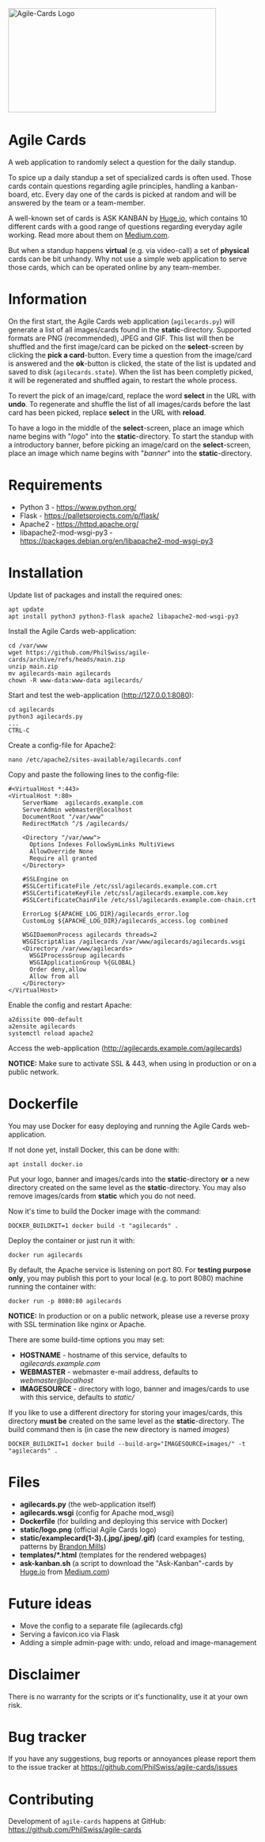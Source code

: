 <img src="https://repository-images.githubusercontent.com/735172371/d109f91e-1da7-4970-a177-91bd5a4eb5dc" alt="Agile-Cards Logo" width="420" height="210"/>

Agile Cards
===========

A web application to randomly select a question for the daily standup.

To spice up a daily standup a set of specialized cards is often used. Those cards contain questions regarding agile principles, handling a kanban-board, etc. Every day one of the cards is picked at random and will be answered by the team or a team-member.

A well-known set of cards is ASK KANBAN by [Huge.io](https://www.hugeio.com/), which contains 10 different cards with a good range of questions regarding everyday agile working. Read more about them on [Medium.com](https://blog.huge.io/ending-stale-stand-ups-with-ask-kanban-64de6c084d60).

But when a standup happens **virtual** (e.g. via video-call) a set of **physical** cards can be bit unhandy. Why not use a simple web application to serve those cards, which can be operated online by any team-member.


Information
===========

On the first start, the Agile Cards web application (`agilecards.py`) will generate a list of all images/cards found in the **static**-directory. Supported formats are PNG (recommended), JPEG and GIF. This list will then be shuffled and the first image/card can be picked on the **select**-screen by clicking the **pick a card**-button. Every time a question from the image/card is answered and the **ok**-button is clicked, the state of the list is updated and saved to disk (`agilecards.state`). When the list has been completly picked, it will be regenerated and shuffled again, to restart the whole process.

To revert the pick of an image/card, replace the word **select** in the URL with **undo**. To regenerate and shuffle the list of all images/cards before the last card has been picked, replace **select** in the URL with **reload**.

To have a logo in the middle of the **select**-screen, place an image which name begins with "*logo*" into the **static**-directory. To start the standup with a introductory banner, before picking an image/card on the **select**-screen, place an image which name begins with "*banner*" into the **static**-directory.


Requirements
============

- Python 3 - https://www.python.org/
- Flask - https://palletsprojects.com/p/flask/
- Apache2 - https://httpd.apache.org/
- libapache2-mod-wsgi-py3 - https://packages.debian.org/en/libapache2-mod-wsgi-py3


Installation
============
Update list of packages and install the required ones:

    apt update
    apt install python3 python3-flask apache2 libapache2-mod-wsgi-py3

Install the Agile Cards web-application:

    cd /var/www
    wget https://github.com/PhilSwiss/agile-cards/archive/refs/heads/main.zip
    unzip main.zip
    mv agilecards-main agilecards
    chown -R www-data:www-data agilecards/

Start and test the web-application (http://127.0.0.1:8080):

    cd agilecards
    python3 agilecards.py
    ...
    CTRL-C

Create a config-file for Apache2:

    nano /etc/apache2/sites-available/agilecards.conf

Copy and paste the following lines to the config-file:

    #<VirtualHost *:443>
    <VirtualHost *:80>
        ServerName  agilecards.example.com
        ServerAdmin webmaster@localhost
        DocumentRoot "/var/www"
        RedirectMatch ^/$ /agilecards/

        <Directory "/var/www">
          Options Indexes FollowSymLinks MultiViews
          AllowOverride None
          Require all granted
        </Directory>

        #SSLEngine on
        #SSLCertificateFile /etc/ssl/agilecards.example.com.crt
        #SSLCertificateKeyFile /etc/ssl/agilecards.example.com.key
        #SSLCertificateChainFile /etc/ssl/agilecards.example.com-chain.crt

        ErrorLog ${APACHE_LOG_DIR}/agilecards_error.log
        CustomLog ${APACHE_LOG_DIR}/agilecards_access.log combined

        WSGIDaemonProcess agilecards threads=2
        WSGIScriptAlias /agilecards /var/www/agilecards/agilecards.wsgi
        <Directory /var/www/agilecards>
          WSGIProcessGroup agilecards
          WSGIApplicationGroup %{GLOBAL}
          Order deny,allow
          Allow from all
        </Directory>
    </VirtualHost>


Enable the config and restart Apache:

    a2dissite 000-default
    a2ensite agilecards
    systemctl reload apache2


Access the web-application (http://agilecards.example.com/agilecards)

**NOTICE:** Make sure to activate SSL & 443, when using in production or on a public network.
    

Dockerfile
==========

You may use Docker for easy deploying and running the Agile Cards web-application.

If not done yet, install Docker, this can be done with:

    apt install docker.io

Put your logo, banner and images/cards into the **static**-directory **or** a new directory created on the same level as the **static**-directory. You may also remove images/cards from **static** which you do not need.

Now it's time to build the Docker image with the command:

    DOCKER_BUILDKIT=1 docker build -t "agilecards" .

Deploy the container or just run it with:

    docker run agilecards

By default, the Apache service is listening on port 80. For **testing purpose only**, you may publish this port to your local (e.g. to port 8080) machine running the container with:

    docker run -p 8080:80 agilecards

**NOTICE:** In production or on a public network, please use a reverse proxy with SSL termination like nginx or Apache.

There are some build-time options you may set:

* **HOSTNAME** - hostname of this service, defaults to *agilecards.example.com*
* **WEBMASTER** - webmaster e-mail address, defaults to *webmaster@localhost*
* **IMAGESOURCE** - directory with logo, banner and images/cards to use with this service, defaults to *static/*

If you like to use a different directory for storing your images/cards, this 
directory **must be** created on the same level as the **static**-directory. The build command then is (in case the new directory is named *images*)

    DOCKER_BUILDKIT=1 docker build --build-arg="IMAGESOURCE=images/" -t "agilecards" .


Files
=====

* **agilecards.py** (the web-application itself)
* **agilecards.wsgi** (config for Apache mod_wsgi)
* **Dockerfile** (for building and deploying this service with Docker)
* **static/logo.png** (official Agile Cards logo)
* **static/examplecard(1-3).(.jpg/.jpeg/.gif)** (card examples for testing, patterns by [Brandon Mills](https://btmills.github.io/geopattern/geopattern.html))
* **templates/*.html** (templates for the rendered webpages)
* **ask-kanban.sh** (a script to download the "Ask-Kanban"-cards by [Huge.io](https://www.hugeio.com/) from [Medium.com](https://blog.huge.io/ending-stale-stand-ups-with-ask-kanban-64de6c084d60))


Future ideas
============

* Move the config to a separate file (agilecards.cfg)
* Serving a favicon.ico via Flask
* Adding a simple admin-page with: undo, reload and image-management


Disclaimer
==========

There is no warranty for the scripts or it's functionality, use it at your own risk.


Bug tracker
===========

If you have any suggestions, bug reports or annoyances please report them to the issue tracker at https://github.com/PhilSwiss/agile-cards/issues


Contributing
============

Development of `agile-cards` happens at GitHub: https://github.com/PhilSwiss/agile-cards
